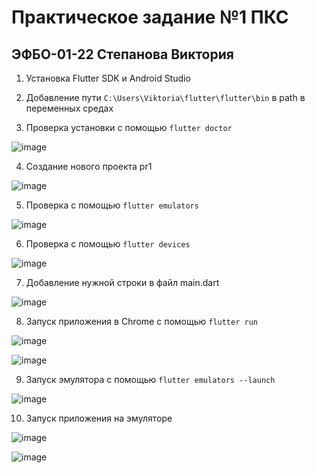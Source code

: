# Практическое задание №1 ПКС
## ЭФБО-01-22 Степанова Виктория

1. Установка Flutter SDK и Android Studio

  
2. Добавление пути `C:\Users\Viktoria\flutter\flutter\bin` в path в переменных средах

   
3. Проверка установки с помощью `flutter doctor`
   
![image](https://github.com/user-attachments/assets/fac7eaa4-e0ba-4e4a-816b-1d55f6e2ddcc)


4. Создание нового проекта pr1

![image](https://github.com/user-attachments/assets/7cb9bc0b-3ac9-41da-82a2-8ba54b34cde4)


5. Проверка с помощью `flutter emulators`
   
![image](https://github.com/user-attachments/assets/5758b5f7-b84a-4ad4-9d9f-53a691217645)


6. Проверка с помощью `flutter devices`
   
![image](https://github.com/user-attachments/assets/a322170a-0b15-4b9e-8f25-d6a3ab17185e)


7. Добавление нужной строки в файл main.dart

![image](https://github.com/user-attachments/assets/3c56d0f0-29af-4cd2-8ac8-121474ff9ddd)


8. Запуск приложения в Chrome с помощью `flutter run`
   
![image](https://github.com/user-attachments/assets/1cfce590-2075-4027-b486-34d941f5af37)

![image](https://github.com/user-attachments/assets/c3584b58-833e-47ce-9d98-3d8afec4e4a4)


9. Запуск эмулятора с помощью `flutter emulators --launch`

![image](https://github.com/user-attachments/assets/71cf64dc-fcf3-4087-a426-97bd8e5ed574)


10. Запуск приложения на эмуляторе

![image](https://github.com/user-attachments/assets/eb82d565-1b52-4719-b079-a9b373e08af4)

![image](https://github.com/user-attachments/assets/58343bc3-61ca-4624-9790-eda5f8e1dae8)




